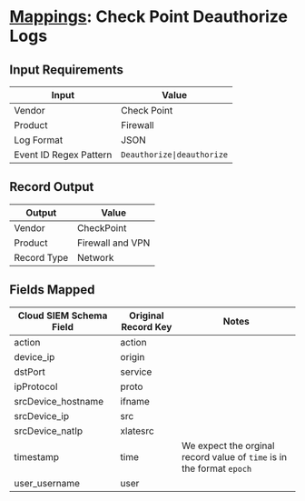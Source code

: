 # [Mappings](README.md): Check Point Deauthorize Logs

## Input Requirements

|Input|Value|
|-----|-----|
|Vendor|Check Point|
|Product|Firewall|
|Log Format|JSON|
|Event ID Regex Pattern|`Deauthorize\|deauthorize`|

## Record Output

|Output|Value|
|------|-----|
|Vendor|CheckPoint|
|Product|Firewall and VPN|
|Record Type|Network|

## Fields Mapped

|Cloud SIEM Schema Field|Original Record Key|Notes|
|-----------------------|-------------------|-----|
|action|action||
|device_ip|origin||
|dstPort|service||
|ipProtocol|proto||
|srcDevice_hostname|ifname||
|srcDevice_ip|src||
|srcDevice_natIp|xlatesrc||
|timestamp|time|We expect the orginal record value of `time` is in the format `epoch`|
|user_username|user||

